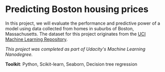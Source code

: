 
# Predicting Boston housing prices


In this project, we will evaluate the performance and predictive power of a model using data collected from homes in suburbs of Boston, Massachusetts. The dataset for this project originates from the [UCI Machine Learning Repository](https://archive.ics.uci.edu/ml/datasets/Housing).

*This project was completed as part of Udacity's Machine Learning Nanodegree.*



**Toolkit**: Python, Scikit-learn, Seaborn, Decision tree regression

